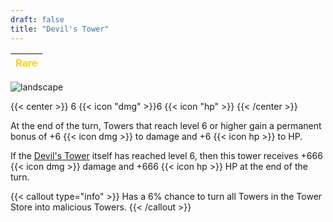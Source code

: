 ```yaml
---
draft: false
title: "Devil's Tower"
---
```

| <span style="color:Gold"> Rare </span> |
|--------

![landscape](/images/towers/towerS_81.png)

{{< center >}}
6 {{< icon "dmg" >}}6 {{< icon "hp" >}}
{{< /center >}}

At the end of the turn, Towers that reach level 6 or higher gain a permanent bonus of +6 {{< icon dmg >}} to damage and +6 {{< icon hp >}} to HP.

If the [Devil's Tower](/towers/devil's-tower) itself has reached level 6, then this tower receives +666 {{< icon dmg >}} damage and +666 {{< icon hp >}} HP at the end of the turn.

{{< callout type="info" >}}
Has a 6% chance to turn all Towers in the Tower Store into malicious Towers.
{{< /callout >}}